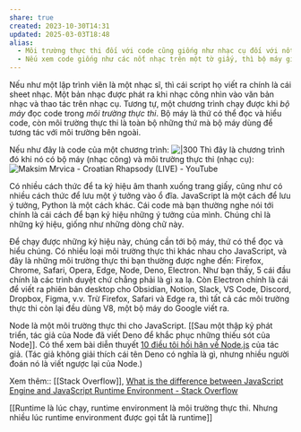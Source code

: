 ```yaml
---
share: true
created: 2023-10-30T14:31
updated: 2025-03-03T18:48
alias:
  - Môi trường thực thi đối với code cũng giống như nhạc cụ đối với nốt nhạc
  - Nếu xem code giống như các nốt nhạc trên một tờ giấy, thì bộ máy giống như nhạc công, còn môi trường thực thi giống như nhạc cụ
---
```

Nếu như một lập trình viên là một nhạc sĩ, thì cái script họ viết ra chính là cái sheet nhạc. Một bản nhạc được phát ra khi nhạc công nhìn vào văn bản nhạc và thao tác trên nhạc cụ. Tương tự, một chương trình chạy được khi *bộ máy* đọc code trong *môi trường thực thi*. Bộ máy là thứ có thể đọc và hiểu code, còn môi trường thực thi là toàn bộ những thứ mà bộ máy dùng để tương tác với môi trường bên ngoài.

Nếu như đây là code của một chương trình:
![|300](https://blogger.googleusercontent.com/img/b/R29vZ2xl/AVvXsEjW6umUr-rqk6ZG5yrJrofzju5iJL3Uy_X7YQEH7Mx2PfS3kxey6cgIKUVdLVVyDAprlND4sCFc9d5twCihMVYsGv_iN5Eqp-tt2g_Xcvhhlt1PS9tlePGUso4OMNfAVIGgIlIt5wlVOKk/s1600/Croatian+Rhapsody_0001.png)
Thì đây là chương trình đó khi nó có bộ máy (nhạc công) và môi trường thực thi (nhạc cụ):
![Maksim Mrvica - Croatian Rhapsody (LIVE) - YouTube](https://www.youtube.com/watch?v=3aTEjyzWKFQ)

Có nhiều cách thức để ta ký hiệu âm thanh xuống trang giấy, cũng như có nhiều cách thức để lưu một ý tưởng vào ổ đĩa. JavaScript là một cách để lưu ý tưởng, Python là một cách khác. Cái code mà bạn thường nghe nói tới chính là cái cách để bạn ký hiệu những ý tưởng của mình. Chúng chỉ là những ký hiệu, giống như những dòng chữ này. 

Để chạy được những ký hiệu này, chúng cần tới bộ máy, thứ có thể đọc và hiểu chúng. Có nhiều loại môi trường thực thi khác nhau cho JavaScript, và đây là những môi trường thực thi bạn thường được nghe đến: Firefox, Chrome, Safari, Opera, Edge, Node, Deno, Electron. Như bạn thấy, 5 cái đầu chính là các trình duyệt chứ chẳng phải là gì xa lạ. Còn Electron chính là cái để viết ra phiên bản desktop cho Obsidian, Notion, Slack, VS Code, Discord, Dropbox, Figma, v.v. Trừ Firefox, Safari và Edge ra, thì tất cả các môi trường thực thi còn lại đều dùng V8, một bộ máy do Google viết ra.

Node là một môi trường thực thi cho JavaScript. [[Sau một thập kỷ phát triển, tác giả của Node đã viết Deno để khắc phục những thiếu sót của Node]]. Có thể xem bài diễn thuyết [10 điều tôi hối hận về Node.js](https://www.youtube.com/watch?v=M3BM9TB-8yA "10 Things I Regret About Node.js - Ryan Dahl - JSConf EU - YouTube") của tác giả. (Tác giả không giải thích cái tên Deno có nghĩa là gì, nhưng nhiều người đoán nó là viết ngược lại của Node.)

Xem thêm:: [[Stack Overflow]], [What is the difference between JavaScript Engine and JavaScript Runtime Environment - Stack Overflow](https://stackoverflow.com/questions/29027845/what-is-the-difference-between-javascript-engine-and-javascript-runtime-environm)

[[Runtime là lúc chạy, runtime environment là môi trường thực thi. Nhưng nhiều lúc runtime environment được gọi tắt là runtime]]